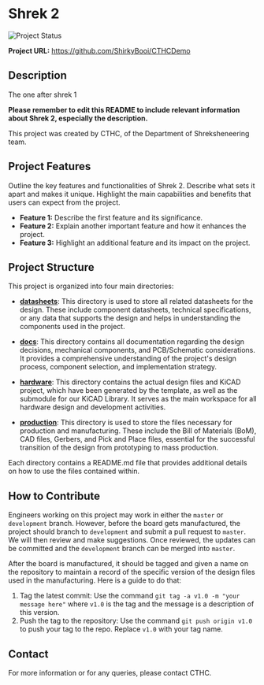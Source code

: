# Shrek 2

![Project Status](https://img.shields.io/badge/status-active-brightgreen)

**Project URL:** https://github.com/ShirkyBooi/CTHCDemo

## Description

The one after shrek 1

**Please remember to edit this README to include relevant information about Shrek 2, especially the description.**

This project was created by CTHC, of the Department of Shreksheneering team.

## Project Features

Outline the key features and functionalities of Shrek 2. Describe what sets it apart and makes it unique. Highlight the main capabilities and benefits that users can expect from the project.

- **Feature 1:** Describe the first feature and its significance.
- **Feature 2:** Explain another important feature and how it enhances the project.
- **Feature 3:** Highlight an additional feature and its impact on the project.

## Project Structure

This project is organized into four main directories:

- [**datasheets**](./datasheets/README.md): This directory is used to store all related datasheets for the design. These include component datasheets, technical specifications, or any data that supports the design and helps in understanding the components used in the project.

- [**docs**](./docs/README.md): This directory contains all documentation regarding the design decisions, mechanical components, and PCB/Schematic considerations. It provides a comprehensive understanding of the project's design process, component selection, and implementation strategy.

- [**hardware**](./hardware/README.md): This directory contains the actual design files and KiCAD project, which have been generated by the template, as well as the submodule for our KiCAD Library. It serves as the main workspace for all hardware design and development activities.

- [**production**](./production/README.md): This directory is used to store the files necessary for production and manufacturing. These include the Bill of Materials (BoM), CAD files, Gerbers, and Pick and Place files, essential for the successful transition of the design from prototyping to mass production.

Each directory contains a README.md file that provides additional details on how to use the files contained within.

## How to Contribute

Engineers working on this project may work in either the `master` or `development` branch. However, before the board gets manufactured, the project should branch to `development` and submit a pull request to `master`. We will then review and make suggestions. Once reviewed, the updates can be committed and the `development` branch can be merged into `master`.

After the board is manufactured, it should be tagged and given a name on the repository to maintain a record of the specific version of the design files used in the manufacturing. Here is a guide to do that:

1. Tag the latest commit: Use the command `git tag -a v1.0 -m "your message here"` where `v1.0` is the tag and the message is a description of this version.
2. Push the tag to the repository: Use the command `git push origin v1.0` to push your tag to the repo. Replace `v1.0` with your tag name.

## Contact

For more information or for any queries, please contact CTHC.
